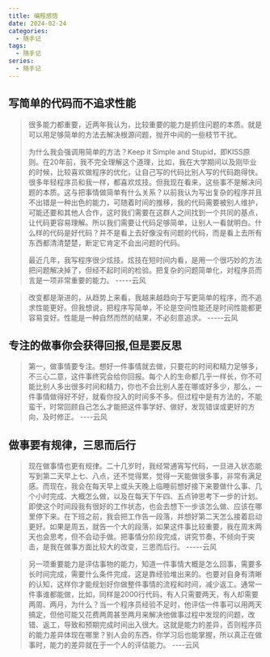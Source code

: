 ```yaml
---
title: 编程感悟
date: 2024-02-24
categories:
  - 随手记
tags:
  - 随手记
series:
  - 随手记
---
```

## 写简单的代码而不追求性能

>很多能力都重要，近两年我认为，比较重要的能力是抓住问题的本质。就是可以用足够简单的方法去解决根源问题，抛开中间的一些枝节干扰。
>
>为什么我会强调用简单的方法？Keep it Simple and Stupid，即KISS原则。在20年前，我不完全理解这个道理，比如，我在大学期间以及刚毕业的时候，比较喜欢做程序的优化，让自己写的代码比别人写的代码跑得快。很多年轻程序员和我一样，都喜欢炫技。但我现在看来，这些事不是解决问题的本质。这与把事情做简单有什么关系？以前我认为写出复杂的程序并且不出错是一种出色的能力，可随着时间的推移，我的代码需要被别人维护，可能还要和其他人合作，这时我们需要在这群人之间找到一个共同的基点，让代码更容易理解。所以我们需要让代码足够简单，让别人一看就明白。什么样的代码是好代码？并不是看上去好像没有问题的代码，而是看上去所有东西都清清楚楚，断定它肯定不会出问题的代码。
>
>最近几年，我写程序很少炫技。炫技在短时间内看，是用一个很巧妙的方法把问题解决掉了，但经不起时间的检验。把复杂的问题简单化，对程序员而言是一项非常重要的能力。
>-----云风

>改变都是渐进的，从趋势上来看，我越来越趋向于写更简单的程序，而不追求性能更好。但我想说，把程序写简单，不论是空间性能还是时间性能都更容易变好。性能是一种自然而然的结果，不必刻意追求。
>-----云风

## 专注的做事你会获得回报,但是要反思

>第一，做事情要专注。想好一件事情就去做，只要花的时间和精力足够多，不三心二意，这件事终究会给你回报。每个人的生命都几乎一样长，你不可能比别人多出很多时间和精力，你也不会比别人差在哪或好多少，那么，一件事情做得好不好，就看你投入的时间多不多。但过程中是有方法的，不能蛮干，时常回顾自己怎么才能把这件事学好、做好，发现错误或更好的方向，及时修正。
>----云风

## 做事要有规律，三思而后行

>现在做事情也更有规律。二十几岁时，我经常通宵写代码，一旦进入状态能写到第二天早上七、八点，还不觉得累，觉得一天能做很多事，非常有满足感。而现在，我会在每天早上或头天晚上临睡前想好接下来要做什么事、几个小时完成、大概怎么做，以及在每天下午四、五点钟思考下一步的计划。即使这个时间段我有很好的工作状态，也会去想下一步该怎么做、应该在哪里停下来。在下班之前，我会把工作告一段落，并想好第二天怎么接着启动更好。如果是周五，就告一个大的段落，如果这件事比较重要，我在周末两天也会思考，但不会动手做。把事情分阶段完成，讲究节奏，不倾向于突击，是我在做事方面比较大的改变，三思而后行。
>-----云风

>另一项重要能力是评估事物的能力，知道一件事情大概是怎么回事，需要多长时间完成，需要什么条件完成，这是靠经验堆出来的。也要对自身有清晰的认知，这样你才能规划好你做整件事情的流程和时间，减少返工。通常一件事谁都能做，比如，同样是2000行代码，有人只需要两天，有人却需要两周、两月，为什么？当一个程序员经验不足时，他评估一件事可以用两天搞定，但他可能又花费两周甚至两月来解决他做事过程中发现的问题，改错、返工，导致和预期完成时间出入很大。这就是能力的差异，否则程序员的能力差异体现在哪里？别人会的东西，你学习后也能掌握，所以真正在做事时，能力的差异就在于一个人的评估能力。
>----云风
